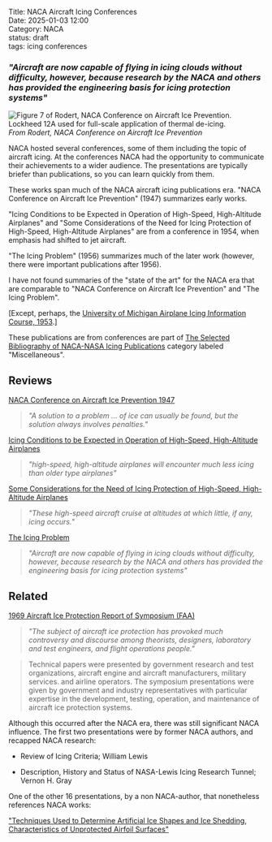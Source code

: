 Title: NACA Aircraft Icing Conferences  
Date: 2025-01-03 12:00  
Category: NACA  
status: draft  
tags: icing conferences  

### _"Aircraft are now capable of flying in icing clouds without difficulty, however, because research by the NACA and others has provided the engineering basis for icing protection systems"_  

![Figure 7 of Rodert, NACA Conference on Aircraft Ice Prevention. Lockheed 12A used for full-scale application of thermal de-icing.](/images%2FNACA%20Conference%20on%20Aircraft%20Ice%20Prevention%2FRodert%20Figure%207.png)  
_From Rodert, NACA Conference on Aircraft Ice Prevention_  

NACA hosted several conferences, some of them including the topic of aircraft icing. 
At the conferences NACA had the opportunity to communicate their achievements to a wider audience. 
The presentations are typically briefer than publications, 
so you can learn quickly from them.  

These works span much of the NACA aircraft icing publications era. 
"NACA Conference on Aircraft Ice Prevention" (1947) summarizes early works. 

"Icing Conditions to be Expected in Operation of High-Speed, High-Altitude Airplanes" and 
"Some Considerations of the Need for Icing Protection of High-Speed, High-Altitude Airplanes" 
are from a conference in 1954, when emphasis had shifted to jet aircraft.  

"The Icing Problem" (1956) summarizes much of the later work
(however, there were important publications after 1956). 

I have not found summaries of the "state of the art" for the NACA era  that are comparable to 
"NACA Conference on Aircraft Ice Prevention" and 
"The Icing Problem".  

[Except, perhaps, the [University of Michigan Airplane Icing Information Course, 1953]({filename}U%20of%20Michigan%20Icing.md).]  

These publications are from conferences are part of [The Selected Bibliography of NACA-NASA Icing Publications]({filename}The%20Historical%20Selected%20Bibliography%20of%20NACA-NASA%20Icing%20Publications.md) 
category labeled "Miscellaneous". 

## Reviews  

[NACA Conference on Aircraft Ice Prevention 1947]({filename}NACA%20Conference%20on%20Aircraft%20Ice%20Prevention.md)  

> _"A solution to a problem ... of ice can usually be found, but the solution always involves penalties."_  

[Icing Conditions to be Expected in Operation of High-Speed, High-Altitude Airplanes]({filename}high%20speed%20airplanes.md)  

> _"high-speed, high-altitude airplanes will encounter much less icing than older type airplanes"_  

[Some Considerations for the Need of Icing Protection of High-Speed, High-Altitude Airplanes]({filename}Considerations%20of%20the%20Need%20for%20Icing.md)  

> _"These high-speed aircraft cruise at altitudes at which little, if any, icing occurs."_  

[The Icing Problem]({filename}The%20Icing%20Problem.md)  

> _"Aircraft are now capable of flying in icing clouds without difficulty, however, because research by the NACA and others has provided the engineering basis for icing protection systems"_  

## Related  

[1969 Aircraft Ice Protection Report of Symposium (FAA)]({filename}1969%20Aircraft%20Ice%20Protection%20Report%20of%20Symposium.md)  

> _"The subject of aircraft ice protection has provoked much controversy and discourse among theorists, designers, laboratory and test engineers, and flight operations people."_  

>Technical papers were presented by government research and test
organizations, aircraft engine and aircraft manufacturers, military
services. and airline operators. The symposium presentations were
given by government and industry representatives with particular
expertise in the development, testing, operation, and maintenance
of aircraft ice protection systems.  

Although this occurred after the NACA era, there was still significant NACA influence. 
The first two presentations were by former NACA authors, and recapped NACA research:    

- Review of Icing Criteria; William Lewis  

- Description, History and Status of NASA-Lewis Icing Research Tunnel; Vernon H. Gray  

One of the other 16 presentations, by a non NACA-author, that nonetheless references NACA works:  

["Techniques Used to Determine Artificial Ice Shapes and Ice Shedding, Characteristics of Unprotected Airfoil Surfaces"]({filename}wilder.md)  
